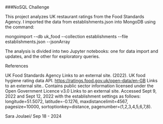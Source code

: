
###NoSQL Challenge

This project analyzes UK restaurant ratings from the Food Standards Agency. I imported the data from establishments.json into MongoDB using the command:

mongoimport --db uk_food --collection establishments --file establishments.json --jsonArray


The analysis is divided into two Jupyter notebooks: one for data import and updates, and the other for exploratory queries.


References

UK Food Standards Agency Links to an external site. (2022). UK food hygiene rating data API. https://ratings.food.gov.uk/open-data/en-GB Links to an external site.. Contains public sector information licensed under the Open Government Licence v3.0 Links to an external site.
Accessed Sept 9, 2022 and Sept 12, 2022 with the establishment settings as follows: longitude=51.5072, latitude=-0.1276, maxdistancelimit=4567, pagesize=10000, sortoptionkey=distance, pagenumber=(1,2,3,4,5,6,7,8).


Sara Joulaei/ Sep 18 - 2024

